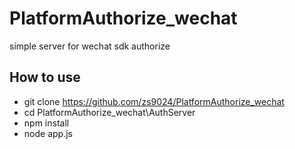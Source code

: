 # PlatformAuthorize_wechat
simple server for wechat sdk authorize
## How to use
* git clone https://github.com/zs9024/PlatformAuthorize_wechat
* cd PlatformAuthorize_wechat\AuthServer
* npm install
* node app.js
